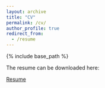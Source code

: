 ```yaml
---
layout: archive
title: "CV"
permalink: /cv/
author_profile: true
redirect_from:
  - /resume
---
```


{% include base_path %}

<p>The resume can be downloaded here:</p>	

<a href="Resume.pdf" download>Resume</a>


